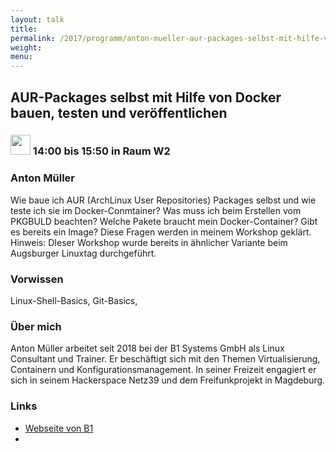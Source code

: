 ```yaml
---
layout: talk
title:
permalink: /2017/programm/anton-mueller-aur-packages-selbst-mit-hilfe-von-docker-bauen-testen-und-veroeffentlichen/
weight:
menu:
---
```

## AUR-Packages selbst mit Hilfe von Docker bauen, testen und veröffentlichen

### <img height = "32" src="../../../images/workshop.svg"> 14:00 bis 15:50 in Raum W2

### Anton Müller

Wie baue ich AUR (ArchLinux User Repositories) Packages selbst und wie teste ich sie im Docker-Conmtainer? Was muss ich beim Erstellen vom PKGBULD beachten? Welche Pakete braucht mein Docker-Container? Gibt es bereits ein Image? Diese Fragen werden in meinem Workshop geklärt. Hinweis: DIeser Workshop wurde bereits in ähnlicher Variante beim Augsburger Linuxtag durchgeführt.

### Vorwissen

Linux-Shell-Basics, Git-Basics, 

### Über mich

Anton Müller arbeitet seit 2018 bei der B1 Systems GmbH als Linux Consultant und Trainer. Er beschäftigt sich mit den Themen Virtualisierung, Containern und Konfigurationsmanagement. In seiner Freizeit engagiert er sich in seinem Hackerspace Netz39 und dem Freifunkprojekt in Magdeburg.

### Links

- <a href="https://b1-systems.de" target="_blank">Webseite von B1</a>
- <a href="" target="_blank"></a>